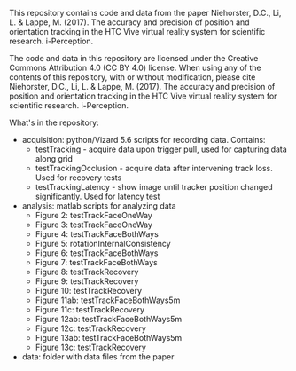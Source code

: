 This repository contains code and data from the paper
Niehorster, D.C., Li, L. & Lappe, M. (2017). The accuracy and precision
of position and orientation tracking in the HTC Vive virtual reality
system for scientific research. i-Perception.

The code and data in this repository are licensed under the Creative
Commons Attribution 4.0 (CC BY 4.0) license. When using any of the
contents of this repository, with or without modification, please cite
Niehorster, D.C., Li, L. & Lappe, M. (2017). The accuracy and precision
of position and orientation tracking in the HTC Vive virtual reality
system for scientific research. i-Perception.


What's in the repository:

* acquisition: python/Vizard 5.6 scripts for recording data. Contains:
    * testTracking - acquire data upon trigger pull, used for capturing data along grid 
    * testTrackingOcclusion - acquire data after intervening track loss. Used for recovery tests
    * testTrackingLatency - show image until tracker position changed significantly. Used for latency test
* analysis: matlab scripts for analyzing data
    * Figure 2: testTrackFaceOneWay
    * Figure 3: testTrackFaceOneWay
    * Figure 4: testTrackFaceBothWays
    * Figure 5: rotationInternalConsistency
    * Figure 6: testTrackFaceBothWays
    * Figure 7: testTrackFaceBothWays
    * Figure 8: testTrackRecovery
    * Figure 9: testTrackRecovery
    * Figure 10: testTrackRecovery
    * Figure 11ab: testTrackFaceBothWays5m
    * Figure 11c: testTrackRecovery
    * Figure 12ab: testTrackFaceBothWays5m
    * Figure 12c: testTrackRecovery
    * Figure 13ab: testTrackFaceBothWays5m
    * Figure 13c: testTrackRecovery
* data: folder with data files from the paper

